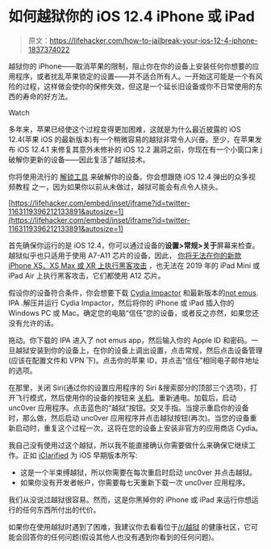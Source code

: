 # 如何越狱你的 iOS 12.4 iPhone 或 iPad

> 原文：<https://lifehacker.com/how-to-jailbreak-your-ios-12-4-iphone-1837374022>

越狱你的 iPhone——取消苹果的限制，阻止你在你的设备上安装任何你想要的应用程序，或者扰乱苹果锁定的设置——并不适合所有人。一开始这可能是一个有风险的过程，这样做会使你的保修失效，但这是一个延长旧设备或你不日常使用的东西的寿命的好方法。

Watch

多年来，苹果已经使这个过程变得更加困难，这就是为什么最近披露的 iOS 12.4(苹果 iOS 的最新版本)有一个稍微容易的越狱非常令人兴奋。至少，在苹果发布 iOS 12.4.1 来修复其意外未修补的 iOS 12.2 漏洞之前，你现在有一个小窗口来 j 破解你更新的设备——因此复活了越狱技术。

你将使用流行的 [解锁工具](https://github.com/pwn20wndstuff/Undecimus) 来破解你的设备。你会想跟随 iOS 12.4 弹出的众多视频教程 之一，因为如果你以前从未做过，越狱可能会有点令人挠头。

 [https://lifehacker.com/embed/inset/iframe?id=twitter-1163119396212133891&autosize=1](https://lifehacker.com/embed/inset/iframe?id=twitter-1163119396212133891&autosize=1) 

首先确保你运行的是 iOS 12.4，你可以通过设备的**设置>常规>关于**屏幕来检查。越狱似乎也只适用于使用 A7-A11 芯片的设备，因此， [你将无法在你的新款 iPhone XS、XS Max 或 XR 上执行黑客攻击](https://besttechinfo.com/ios-12.4-jailbreak-a12/) ，也无法在 2019 年的 iPad Mini 或 iPad Air 上执行黑客攻击，它们都使用 A12 芯片。

假设你的设备符合条件，你会想要下载 [Cydia Impactor](http://www.cydiaimpactor.com) 和最新版本的[not emus](https://github.com/pwn20wndstuff/Undecimus/releases). IPA .解压并运行 Cydia Impactor，然后将你的 iPhone 或 iPad 插入你的 Windows PC 或 Mac。确定您的电脑“信任”您的设备，或者反之亦然，如果您还没有允许的话。

拖动。你下载的 IPA 进入了 not emus app，然后输入你的 Apple ID 和密码。一旦越狱安装到你的设备上，在你的设备上调出设置，点击常规，然后点击设备管理(应该在配置文件和 VPN 下)。点击你的苹果 ID，并点击“信任”相同电子邮件地址的选项。

在那里，关闭 Siri(通过你的设置应用程序的 Siri &搜索部分的顶部三个选项)，打开飞行模式，然后使用你的设备的按钮来 [关机](https://lifehacker.com/how-to-shut-down-an-unresponsive-iphone-1836189989)。重新通电。加载后，启动 unc0ver 应用程序。点击蓝色的“越狱”按钮。交叉手指。当提示重启你的设备时，那么做，然后启动 unc0ver 应用程序并点击越狱按钮(再次)。当您的设备重新启动时，重复这个过程一次，这将在您的设备上安装非官方的应用商店 Cydia。

我自己没有使用过这个越狱，所以我不能直接确认你需要做什么来确保它继续工作。正如 [iClarified](https://www.iclarified.com/69692/how-to-jailbreak-your-iphone-on-ios-12-1212-using-unc0ver-windows) 为 iOS 早期版本所写:

*   这是一个半束缚越狱，所以你需要在每次重启时启动 unc0ver 并点击越狱。
*   如果你没有开发者帐户，你需要每七天重新下载一次 unc0ver 应用程序。

我们从没说过越狱很容易。然而，这是你黑掉你的 iPhone 或 iPad 来运行你想运行的任何东西所付出的代价。

如果你在使用越狱时遇到了困难，我建议你去看看位于[/r/越狱](https://www.reddit.com/r/jailbreak/) 的健康社区，它可能会回答你的任何问题(假设其他人也没有遇到你看到的任何问题)。